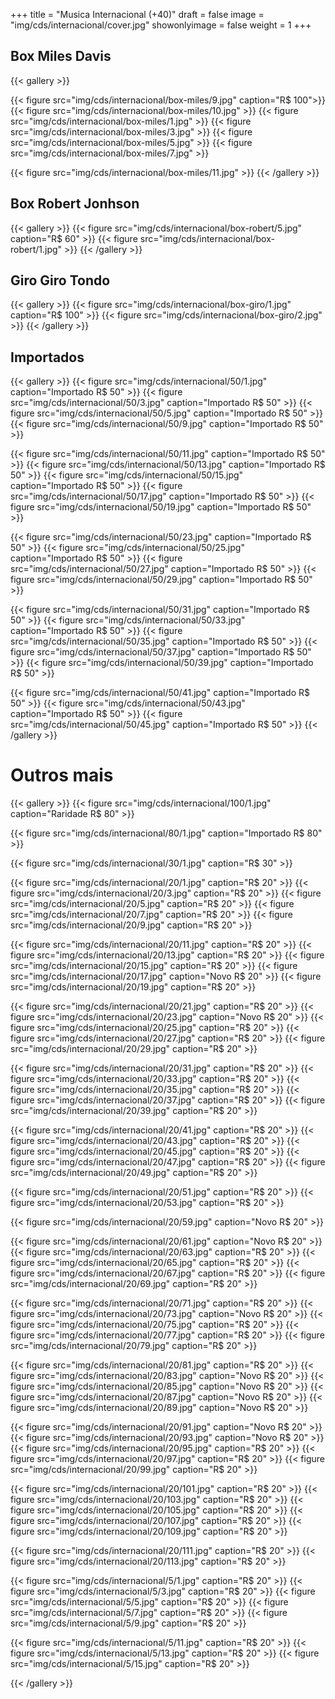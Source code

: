 +++
title = "Musica Internacional (+40)"
draft = false
image = "img/cds/internacional/cover.jpg"
showonlyimage = false
weight = 1
+++
</br>
<!--more-->

## Box Miles Davis

{{< gallery >}}

{{< figure src="img/cds/internacional/box-miles/9.jpg" caption="R$ 100">}}
{{< figure src="img/cds/internacional/box-miles/10.jpg" >}}
{{< figure src="img/cds/internacional/box-miles/1.jpg" >}}
{{< figure src="img/cds/internacional/box-miles/3.jpg" >}}
{{< figure src="img/cds/internacional/box-miles/5.jpg" >}}
{{< figure src="img/cds/internacional/box-miles/7.jpg" >}}


{{< figure src="img/cds/internacional/box-miles/11.jpg" >}}
{{< /gallery >}}

## Box Robert Jonhson

{{< gallery >}}
{{< figure src="img/cds/internacional/box-robert/5.jpg" caption="R$ 60" >}}
{{< figure src="img/cds/internacional/box-robert/1.jpg" >}}
{{< /gallery >}}

## Giro Giro Tondo

{{< gallery >}}
{{< figure src="img/cds/internacional/box-giro/1.jpg" caption="R$ 100" >}}
{{< figure src="img/cds/internacional/box-giro/2.jpg"  >}}
{{< /gallery >}}

## Importados

{{< gallery >}}
{{< figure src="img/cds/internacional/50/1.jpg" caption="Importado R$ 50" >}}
{{< figure src="img/cds/internacional/50/3.jpg" caption="Importado R$ 50" >}}
{{< figure src="img/cds/internacional/50/5.jpg" caption="Importado R$ 50" >}}
{{< figure src="img/cds/internacional/50/9.jpg" caption="Importado R$ 50" >}}

{{< figure src="img/cds/internacional/50/11.jpg" caption="Importado R$ 50" >}}
{{< figure src="img/cds/internacional/50/13.jpg" caption="Importado R$ 50" >}}
{{< figure src="img/cds/internacional/50/15.jpg" caption="Importado R$ 50" >}}
{{< figure src="img/cds/internacional/50/17.jpg" caption="Importado R$ 50" >}}
{{< figure src="img/cds/internacional/50/19.jpg" caption="Importado R$ 50" >}}

{{< figure src="img/cds/internacional/50/23.jpg" caption="Importado R$ 50" >}}
{{< figure src="img/cds/internacional/50/25.jpg" caption="Importado R$ 50" >}}
{{< figure src="img/cds/internacional/50/27.jpg" caption="Importado R$ 50" >}}
{{< figure src="img/cds/internacional/50/29.jpg" caption="Importado R$ 50" >}}

{{< figure src="img/cds/internacional/50/31.jpg" caption="Importado R$ 50" >}}
{{< figure src="img/cds/internacional/50/33.jpg" caption="Importado R$ 50" >}}
{{< figure src="img/cds/internacional/50/35.jpg" caption="Importado R$ 50" >}}
{{< figure src="img/cds/internacional/50/37.jpg" caption="Importado R$ 50" >}}
{{< figure src="img/cds/internacional/50/39.jpg" caption="Importado R$ 50" >}}

{{< figure src="img/cds/internacional/50/41.jpg" caption="Importado R$ 50" >}}
{{< figure src="img/cds/internacional/50/43.jpg" caption="Importado R$ 50" >}}
{{< figure src="img/cds/internacional/50/45.jpg" caption="Importado R$ 50" >}}
{{< /gallery >}}
# Outros mais

{{< gallery >}}
{{< figure src="img/cds/internacional/100/1.jpg" caption="Raridade R$ 80" >}}

{{< figure src="img/cds/internacional/80/1.jpg" caption="Importado R$ 80" >}}

{{< figure src="img/cds/internacional/30/1.jpg" caption="R$ 30" >}}

{{< figure src="img/cds/internacional/20/1.jpg" caption="R$ 20" >}}
{{< figure src="img/cds/internacional/20/3.jpg" caption="R$ 20" >}}
{{< figure src="img/cds/internacional/20/5.jpg" caption="R$ 20" >}}
{{< figure src="img/cds/internacional/20/7.jpg" caption="R$ 20" >}}
{{< figure src="img/cds/internacional/20/9.jpg" caption="R$ 20" >}}

{{< figure src="img/cds/internacional/20/11.jpg" caption="R$ 20" >}}
{{< figure src="img/cds/internacional/20/13.jpg" caption="R$ 20" >}}
{{< figure src="img/cds/internacional/20/15.jpg" caption="R$ 20" >}}
{{< figure src="img/cds/internacional/20/17.jpg" caption="Novo R$ 20" >}}
{{< figure src="img/cds/internacional/20/19.jpg" caption="R$ 20" >}}

{{< figure src="img/cds/internacional/20/21.jpg" caption="R$ 20" >}}
{{< figure src="img/cds/internacional/20/23.jpg" caption="Novo R$ 20" >}}
{{< figure src="img/cds/internacional/20/25.jpg" caption="R$ 20" >}}
{{< figure src="img/cds/internacional/20/27.jpg" caption="R$ 20" >}}
{{< figure src="img/cds/internacional/20/29.jpg" caption="R$ 20" >}}

{{< figure src="img/cds/internacional/20/31.jpg" caption="R$ 20" >}}
{{< figure src="img/cds/internacional/20/33.jpg" caption="R$ 20" >}}
{{< figure src="img/cds/internacional/20/35.jpg" caption="R$ 20" >}}
{{< figure src="img/cds/internacional/20/37.jpg" caption="R$ 20" >}}
{{< figure src="img/cds/internacional/20/39.jpg" caption="R$ 20" >}}

{{< figure src="img/cds/internacional/20/41.jpg" caption="R$ 20" >}}
{{< figure src="img/cds/internacional/20/43.jpg" caption="R$ 20" >}}
{{< figure src="img/cds/internacional/20/45.jpg" caption="R$ 20" >}}
{{< figure src="img/cds/internacional/20/47.jpg" caption="R$ 20" >}}
{{< figure src="img/cds/internacional/20/49.jpg" caption="R$ 20" >}}

{{< figure src="img/cds/internacional/20/51.jpg" caption="R$ 20" >}}
{{< figure src="img/cds/internacional/20/53.jpg" caption="R$ 20" >}}

{{< figure src="img/cds/internacional/20/59.jpg" caption="Novo R$ 20" >}}

{{< figure src="img/cds/internacional/20/61.jpg" caption="Novo R$ 20" >}}
{{< figure src="img/cds/internacional/20/63.jpg" caption="R$ 20" >}}
{{< figure src="img/cds/internacional/20/65.jpg" caption="R$ 20" >}}
{{< figure src="img/cds/internacional/20/67.jpg" caption="R$ 20" >}}
{{< figure src="img/cds/internacional/20/69.jpg" caption="R$ 20" >}}

{{< figure src="img/cds/internacional/20/71.jpg" caption="R$ 20" >}}
{{< figure src="img/cds/internacional/20/73.jpg" caption="Novo R$ 20" >}}
{{< figure src="img/cds/internacional/20/75.jpg" caption="R$ 20" >}}
{{< figure src="img/cds/internacional/20/77.jpg" caption="R$ 20" >}}
{{< figure src="img/cds/internacional/20/79.jpg" caption="R$ 20" >}}

{{< figure src="img/cds/internacional/20/81.jpg" caption="R$ 20" >}}
{{< figure src="img/cds/internacional/20/83.jpg" caption="Novo R$ 20" >}}
{{< figure src="img/cds/internacional/20/85.jpg" caption="Novo R$ 20" >}}
{{< figure src="img/cds/internacional/20/87.jpg" caption="Novo R$ 20" >}}
{{< figure src="img/cds/internacional/20/89.jpg" caption="Novo R$ 20" >}}

{{< figure src="img/cds/internacional/20/91.jpg" caption="Novo R$ 20" >}}
{{< figure src="img/cds/internacional/20/93.jpg" caption="Novo R$ 20" >}}
{{< figure src="img/cds/internacional/20/95.jpg" caption="R$ 20" >}}
{{< figure src="img/cds/internacional/20/97.jpg" caption="R$ 20" >}}
{{< figure src="img/cds/internacional/20/99.jpg" caption="R$ 20" >}}

{{< figure src="img/cds/internacional/20/101.jpg" caption="R$ 20" >}}
{{< figure src="img/cds/internacional/20/103.jpg" caption="R$ 20" >}}
{{< figure src="img/cds/internacional/20/105.jpg" caption="R$ 20" >}}
{{< figure src="img/cds/internacional/20/107.jpg" caption="R$ 20" >}}
{{< figure src="img/cds/internacional/20/109.jpg" caption="R$ 20" >}}

{{< figure src="img/cds/internacional/20/111.jpg" caption="R$ 20" >}}
{{< figure src="img/cds/internacional/20/113.jpg" caption="R$ 20" >}}

{{< figure src="img/cds/internacional/5/1.jpg" caption="R$ 20" >}}
{{< figure src="img/cds/internacional/5/3.jpg" caption="R$ 20" >}}
{{< figure src="img/cds/internacional/5/5.jpg" caption="R$ 20" >}}
{{< figure src="img/cds/internacional/5/7.jpg" caption="R$ 20" >}}
{{< figure src="img/cds/internacional/5/9.jpg" caption="R$ 20" >}}

{{< figure src="img/cds/internacional/5/11.jpg" caption="R$ 20" >}}
{{< figure src="img/cds/internacional/5/13.jpg" caption="R$ 20" >}}
{{< figure src="img/cds/internacional/5/15.jpg" caption="R$ 20" >}}

{{< /gallery >}}